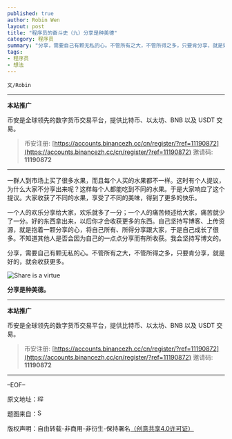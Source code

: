 ```yaml
---
published: true
author: Robin Wen
layout: post
title: "程序员的奋斗史（九）分享是种美德"
category: 程序员
summary: "分享，需要自己有颗无私的心。不管所有之大，不管所得之多，只要肯分享，就是好的，就会收获更多。"
tags:
- 程序员
- 想法
---
```


`文/Robin`

***

**本站推广**

币安是全球领先的数字货币交易平台，提供比特币、以太坊、BNB 以及 USDT 交易。

> 币安注册: [https://accounts.binancezh.cc/cn/register/?ref=11190872](https://accounts.binancezh.cc/cn/register/?ref=11190872)
> 邀请码: **11190872**

***

一群人到市场上买了很多水果，而且每个人买的水果都不一样。这时有个人提议，为什么大家不分享出来呢？这样每个人都能吃到不同的水果。于是大家响应了这个提议。大家收获了不同的水果，享受了不同的美味，得到了更多的快乐。

一个人的欢乐分享给大家，欢乐就多了一分；一个人的痛苦倾述给大家，痛苦就少了一分。好的东西拿出来，以后你才会收获更多的东西。自己坚持写博客、上传资源，就是抱着一颗分享的心，将自己所有、所得分享跟大家，于是自己成长了很多。不知道其他人是否会因为自己的一点点分享而有所收获。我会坚持写博文的。

分享，需要自己有颗无私的心。不管所有之大，不管所得之多，只要肯分享，就是好的，就会收获更多。

![Share is a virtue](https://cdn.dbarobin.com/87uPaHP.jpg)

**分享是种美德。**

***

**本站推广**

币安是全球领先的数字货币交易平台，提供比特币、以太坊、BNB 以及 USDT 交易。

> 币安注册: [https://accounts.binancezh.cc/cn/register/?ref=11190872](https://accounts.binancezh.cc/cn/register/?ref=11190872)
> 邀请码: **11190872**

***

–EOF–

原文地址：<a href="http://blog.csdn.net/justdb/article/details/8082780" target="_blank"><img src="https://cdn.dbarobin.com/BROigUO.jpg" title="程序员的奋斗史（九）分享是种美德" height="16px" width="16px" border="0" alt="程序员的奋斗史（九）分享是种美德" /></a>

题图来自：<a href="http://venspired.com/you-are-what-you-share/" target="_blank"><img src="https://cdn.dbarobin.com/0pt33e6.gif" title="Share" height="16px" width="16px" border="0" alt="Share" /></a>

版权声明：自由转载-非商用-非衍生-保持署名<a href="http://creativecommons.org/licenses/by-nc-nd/4.0/deed.zh" target="_blank">（创意共享4.0许可证）</a>
